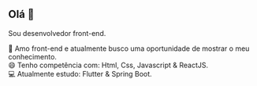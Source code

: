 ## Olá 👋
Sou desenvolvedor front-end.


🎯 Amo front-end e atualmente busco uma oportunidade de mostrar o meu conhecimento.
<br>
😄 Tenho competência com: Html, Css, Javascript & ReactJS.
<br>
💻 Atualmente estudo: Flutter & Spring Boot.


